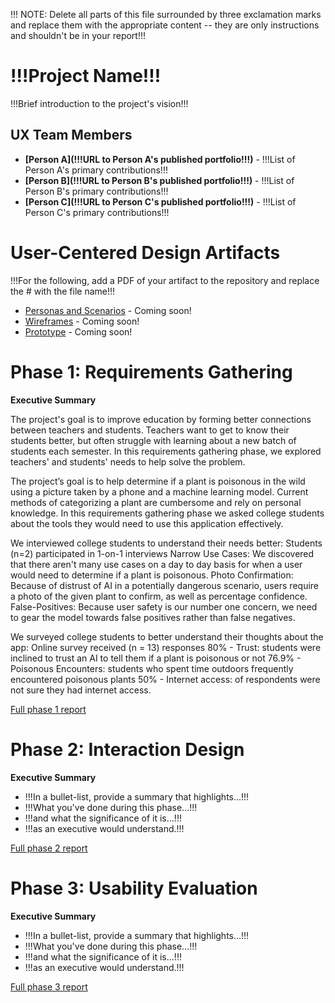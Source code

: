 !!! NOTE: Delete all parts of this file surrounded by three exclamation marks and replace them with the appropriate content -- they are only instructions and shouldn't be in your report!!!

# !!!Project Name!!!

!!!Brief introduction to the project's vision!!!

## UX Team Members

* **[Person A](!!!URL to Person A's published portfolio!!!)** - !!!List of Person A's primary contributions!!!
* **[Person B](!!!URL to Person B's published portfolio!!!)** - !!!List of Person B's primary contributions!!!
* **[Person C](!!!URL to Person C's published portfolio!!!)** - !!!List of Person C's primary contributions!!!

# User-Centered Design Artifacts
 
!!!For the following, add a PDF of your artifact to the repository and replace the # with the file name!!!
* [Personas and Scenarios](#) - Coming soon!
* [Wireframes](#) - Coming soon!
* [Prototype](#) - Coming soon!

# Phase 1: Requirements Gathering

**Executive Summary**

The project's goal is to improve education by forming better connections between teachers and students. Teachers want to get to know their students better, but often struggle with learning about a new batch of students each semester. In this requirements gathering phase, we explored teachers' and students' needs to help solve the problem.

The project’s goal is to help determine if a plant is poisonous in the wild using a picture taken by a phone and a machine learning model. Current methods of categorizing a plant are cumbersome and rely on personal knowledge. In this requirements gathering phase we asked college students about the tools they would need to use this application effectively.

We interviewed college students to understand their needs better:
Students (n=2) participated in 1-on-1 interviews
Narrow Use Cases: We discovered that there aren't many use cases on a day to day basis for when a user would need to determine if a plant is poisonous.
Photo Confirmation: Because of distrust of AI in a potentially dangerous scenario, users require a photo of the given plant to confirm, as well as percentage confidence.
False-Positives: Because user safety is our number one concern, we need to gear the model towards false positives rather than false negatives.

We surveyed college students to better understand their thoughts about the app:
Online survey received (n = 13) responses
80% - Trust: students were inclined to trust an AI to tell them if a plant is poisonous or not
76.9% - Poisonous Encounters: students who spent time outdoors frequently encountered poisonous plants
50% - Internet access: of respondents were not sure they had internet access.


[Full phase 1 report](requirements/)

# Phase 2: Interaction Design

**Executive Summary**

* !!!In a bullet-list, provide a summary that highlights...!!!
* !!!What you've done during this phase...!!!
* !!!and what the significance of it is...!!!
* !!!as an executive would understand.!!!

[Full phase 2 report](design/)

# Phase 3: Usability Evaluation

**Executive Summary**

* !!!In a bullet-list, provide a summary that highlights...!!!
* !!!What you've done during this phase...!!!
* !!!and what the significance of it is...!!!
* !!!as an executive would understand.!!!

[Full phase 3 report](evaluation/)
